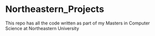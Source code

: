 # Northeastern_Projects
This repo has all the code written as part of my Masters in Computer Science at Northeastern University
